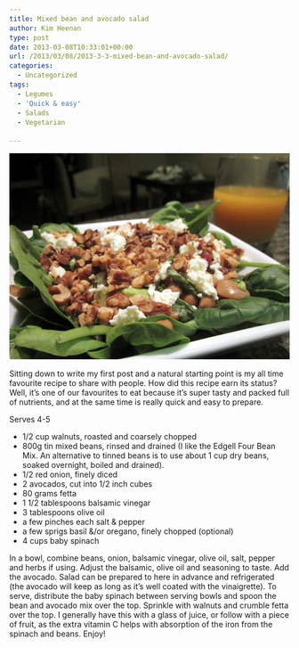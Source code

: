 ```yaml
---
title: Mixed bean and avocado salad
author: Kim Heenan
type: post
date: 2013-03-08T10:33:01+00:00
url: /2013/03/08/2013-3-3-mixed-bean-and-avocado-salad/
categories:
  - Uncategorized
tags:
  - Legumes
  - 'Quick & easy'
  - Salads
  - Vegetarian

---
```


![](mixed-bean-and-avacado-salad.png)


Sitting down to write my first post and a natural starting point is my all time favourite recipe to share with people. How did this recipe earn its status? Well, it’s one of our favourites to eat because it’s super tasty and packed full of nutrients, and at the same time is really quick and easy to prepare.

<!--more-->

Serves 4-5

  * 1/2 cup walnuts, roasted and coarsely chopped
  * 800g tin mixed beans, rinsed and drained (I like the Edgell Four Bean Mix. An alternative to tinned beans is to use about 1 cup dry beans, soaked overnight, boiled and drained).
  * 1/2 red onion, finely diced
  * 2 avocados, cut into 1/2 inch cubes
  * 80 grams fetta
  * 1 1/2 tablespoons balsamic vinegar
  * 3 tablespoons olive oil
  * a few pinches each salt & pepper
  * a few sprigs basil &/or oregano, finely chopped (optional)
  * 4 cups baby spinach

In a bowl, combine beans, onion, balsamic vinegar, olive oil, salt, pepper and herbs if using. Adjust the balsamic, olive oil and seasoning to taste. Add the avocado. Salad can be prepared to here in advance and refrigerated (the avocado will keep as long as it’s well coated with the vinaigrette). To serve, distribute the baby spinach between serving bowls and spoon the bean and avocado mix over the top. Sprinkle with walnuts and crumble fetta over the top. I generally have this with a glass of juice, or follow with a piece of fruit, as the extra vitamin C helps with absorption of the iron from the spinach and beans. Enjoy!


